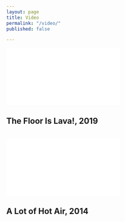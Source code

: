 ```yaml
---
layout: page
title: Video
permalink: "/video/"
published: false

---
```

<!-- <iframe max-width="560" max-height="315" src="[https://www.youtube.com/watch?v=hnYU2J5COvY](https://www.youtube.com/watch?v=hnYU2J5COvY "https://www.youtube.com/watch?v=hnYU2J5COvY")" frameborder="0" allow="accelerometer; autoplay; encrypted-media; gyroscope; picture-in-picture" allowfullscreen></iframe> -->

<div class="projectitem"> <div class='embed-container'><iframe src='[https://www.youtube.com/watch?v=hnYU2J5COvY](https://www.youtube.com/watch?v=hnYU2J5COvY "https://www.youtube.com/watch?v=hnYU2J5COvY")' frameborder='0' allowfullscreen></iframe></div> <h2 class="projecttitle archivetitle"> The Floor Is Lava!, 2019 </h2> 

<br>

<!-- <iframe max-width="560" max-height="315" src="[https://www.youtube.com/embed/ArOpcaPYnsQ](https://www.youtube.com/embed/ArOpcaPYnsQ "https://www.youtube.com/embed/ArOpcaPYnsQ")" frameborder="0" allow="accelerometer; autoplay; encrypted-media; gyroscope; picture-in-picture" allowfullscreen></iframe> -->

<div class="projectitem"> <div class='embed-container'><iframe src='[https://www.youtube.com/embed/ArOpcaPYnsQ](https://www.youtube.com/embed/ArOpcaPYnsQ "https://www.youtube.com/embed/ArOpcaPYnsQ")' frameborder='0' allowfullscreen></iframe></div> <h2 class="projecttitle archivetitle"> A Lot of Hot Air, 2014 </h2> </div>